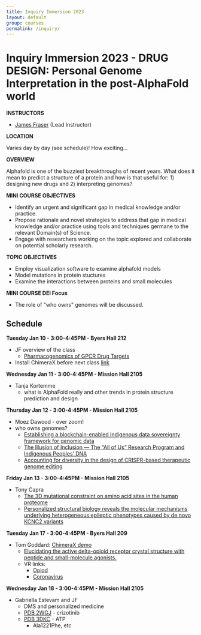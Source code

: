 ```yaml
---
title: Inquiry Immersion 2023
layout: default
group: courses
permalink: /inquiry/
---
```


# Inquiry Immersion 2023 - DRUG DESIGN: Personal Genome Interpretation in the post-AlphaFold world #

**INSTRUCTORS**

- [James Fraser](mailto:jfraser@fraserlab.com) (Lead Instructor)

**LOCATION**

Varies day by day (see schedule)! How exciting...

**OVERVIEW**

Alphafold is one of the buzziest breakthroughs of recent years. What does it mean to predict a structure of a protein and how is that useful for: 1) designing new drugs and 2) interpreting genomes?

**MINI COURSE OBJECTIVES**

- Identify an urgent and significant gap in medical knowledge and/or practice.
- Propose rationale and novel strategies to address that gap in medical knowledge and/or practice using tools and techniques germane to the relevant Domain(s) of Science.
- Engage with researchers working on the topic explored and collaborate on potential scholarly research.

**TOPIC OBJECTIVES**

- Employ visualization software to examine alphafold models
- Model mutations in protein stuctures
- Examine the interactions between proteins and small molecules

**MINI COURSE DEI Focus**

- The role of "who owns" genomes will be discussed.

## Schedule ##

**Tuesday Jan 10 - 3:00-4:45PM - Byers Hall 212**

- JF overview of the class
     - [Pharmacogenomics of GPCR Drug Targets](https://www.cell.com/cell/fulltext/S0092-8674(17)31384-3)
- Install ChimeraX before next class [link](https://www.rbvi.ucsf.edu/chimerax/download.html)


**Wednesday Jan 11 - 3:00-4:45PM - Mission Hall 2105**

- Tanja Kortemme
  - what is AlphaFold really and other trends in protein structure prediction and design

**Thursday Jan 12 - 3:00-4:45PM - Mission Hall 2105**

- Moez Dawood - over zoom!
- who owns genomes?
    - [Establishing a blockchain-enabled Indigenous data sovereignty framework for genomic data](https://www.sciencedirect.com/science/article/pii/S0092867422007826?via%3Dihub)
    - [The Illusion of Inclusion — The “All of Us” Research Program and Indigenous Peoples’ DNA](https://www.nejm.org/doi/full/10.1056/NEJMp1915987)
    - [Accounting for diversity in the design of CRISPR-based therapeutic genome editing](https://www.nature.com/articles/s41588-022-01272-z)

**Friday Jan 13 - 3:00-4:45PM - Mission Hall 2105**

-  Tony Capra
    - [The 3D mutational constraint on amino acid sites in the human proteome](https://www.nature.com/articles/s41467-022-30936-x)
    - [Personalized structural biology reveals the molecular mechanisms underlying heterogeneous epileptic phenotypes caused by de novo KCNC2 variants](https://www.sciencedirect.com/science/article/pii/S2666247722000471)

**Tuesday Jan 17 - 3:00-4:45PM - Byers Hall 209**

- Tom Goddard: [ChimeraX demo](https://www.rbvi.ucsf.edu/chimerax/data/delta-opioid-jan2020/binding.html)
  - [Elucidating the active delta-opioid receptor crystal structure with peptide and small-molecule agonists.](http://cdn.fraserlab.com/courses/inquiry_2020/2019_claff.pdf)
  - VR links:
    - [Opiod](https://youtu.be/FCotNi6213w)
    - [Coronavirus](https://youtu.be/dKNbRRRFhqY)


**Wednesday Jan 18 - 3:00-4:45PM - Mission Hall 2105**

- Gabriella Estevam and JF
    - DMS and personalized medicine
    - [PDB 2WGJ](https://www.rcsb.org/structure/2WGJ) - crizotinib
    - [PDB 3DKC](https://www.rcsb.org/structure/2WGJ) - ATP
      - Ala1221Phe, etc 
